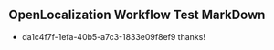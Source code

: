 ## OpenLocalization Workflow Test MarkDown
* da1c4f7f-1efa-40b5-a7c3-1833e09f8ef9 
thanks!<!--HONumber=Mar16_HO2-->
